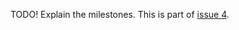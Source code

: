 TODO! Explain the milestones. This is part of [issue 4](https://code.google.com/p/scalereg/issues/detail?id=4).